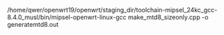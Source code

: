 /home/qwer/openwrt19/openwrt/staging_dir/toolchain-mipsel_24kc_gcc-8.4.0_musl/bin/mipsel-openwrt-linux-gcc make_mtd8_sizeonly.cpp -o generatemtd8.out